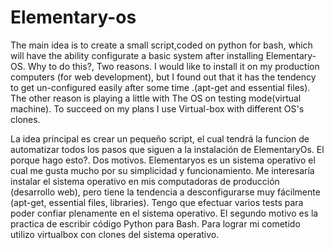 Elementary-os
============

The main idea is to create a small script,coded on python for bash, which will have the ability configurate a basic system  after installing Elementary-OS.
Why to do this?, Two reasons.
I would like to install it on my production computers (for web development), but I found out that it has the tendency to get un-configured easily after some time .(apt-get and essential files). The other reason is playing a little with The OS on testing mode(virtual machine).
To succeed on my plans I use Virtual-box with different OS's clones.

La idea principal es crear un pequeño script, el cual tendrá la funcion de automatizar todos los pasos que siguen a la instalación de ElementaryOs.
El porque hago esto?. Dos motivos. 
Elementaryos es un sistema operativo el cual me gusta mucho por su simplicidad y funcionamiento. 
Me interesaría instalar el sistema operativo en mis computadoras de producción (desarrollo web), pero tiene la tendencia a desconfigurarse muy fácilmente (apt-get, essential files, libraries). 
Tengo que efectuar varios tests para poder confiar plenamente en el sistema operativo. 
El segundo motivo es la practica de escribir código Python para Bash. 
Para lograr mi cometido utilizo virtualbox con clones del sistema operativo.

